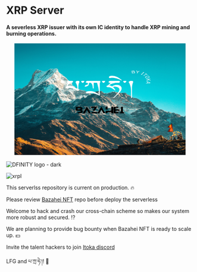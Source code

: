# XRP Server
#### A severless XRP issuer with its own IC identity to handle XRP mining and burning operations.

<p align="center">
  <img width="460" height="300" src="https://github.com/Itoka-DAO/IC-XRP/blob/main/Bazahei_cover.png">
</p>


![DFINITY logo - dark](https://user-images.githubusercontent.com/46518089/174700706-d510d764-f934-4d92-827b-8a2ff6796132.png)

![xrpl](https://user-images.githubusercontent.com/46518089/174700112-756225cd-1dc5-489e-8db0-674be83757bb.png)

This serverlss repository is current on production. :fire: 

Please review [Bazahei NFT](https://github.com/Itoka-DAO/IC-XRP) repo before deploy the serverless 

Welcome to hack and crash our cross-chain scheme so makes our system more robust and secured. :interrobang: 

We are planning to provide bug bounty when Bazahei NFT is ready to scale up. :dollar: 

Invite the talent hackers to join [Itoka discord](https://discord.gg/7BqSGMCE5c)

LFG and པ་ཀྲ་ཧེ་།! :rocket: 

